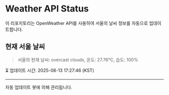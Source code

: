 
# Weather API Status

이 리포지토리는 OpenWeather API를 사용하여 서울의 날씨 정보를 자동으로 업데이트합니다.

## 현재 서울 날씨
> 서울의 현재 날씨: overcast clouds, 온도: 27.76°C, 습도: 100%

⏳ 업데이트 시간: 2025-08-13 17:27:46 (KST)

---
자동 업데이트 봇에 의해 관리됩니다.

